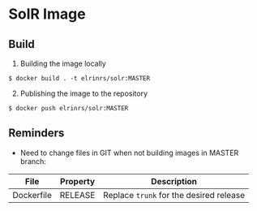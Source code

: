 SolR Image
=================================================================

Build
-----

01. Building the image locally

```
$ docker build . -t elrinrs/solr:MASTER
```

02. Publishing the image to the repository

```
$ docker push elrinrs/solr:MASTER
```

Reminders
-----

- Need to change files in GIT when not building images in MASTER branch:

File                       | Property             | Description
-------------              | -------------        | -------------
Dockerfile                 | RELEASE              | Replace `trunk` for the desired release